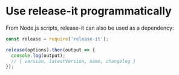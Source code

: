 # Use release-it programmatically

From Node.js scripts, release-it can also be used as a dependency:

```js
const release = require('release-it');

release(options).then(output => {
  console.log(output);
  // { version, latestVersion, name, changelog }
});
```
